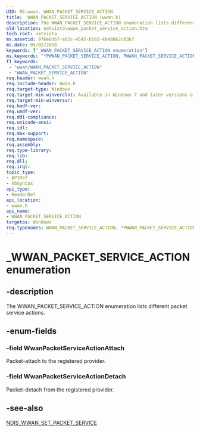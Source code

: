 ```yaml
---
UID: NE:wwan._WWAN_PACKET_SERVICE_ACTION
title: _WWAN_PACKET_SERVICE_ACTION (wwan.h)
description: The WWAN_PACKET_SERVICE_ACTION enumeration lists different packet service actions.
old-location: netvista\wwan_packet_service_action.htm
tech.root: netvista
ms.assetid: 976e0d67-a03c-4545-b165-4b48062c03b7
ms.date: 05/02/2018
keywords: ["_WWAN_PACKET_SERVICE_ACTION enumeration"]
ms.keywords: "*PWWAN_PACKET_SERVICE_ACTION, PWWAN_PACKET_SERVICE_ACTION, PWWAN_PACKET_SERVICE_ACTION enumeration pointer [Network Drivers Starting with Windows Vista], WWAN_PACKET_SERVICE_ACTION, WWAN_PACKET_SERVICE_ACTION enumeration [Network Drivers Starting with Windows Vista], WwanPacketServiceActionAttach, WwanPacketServiceActionDetach, WwanRef_6ab5ff1d-9b6c-4018-8d3b-7753ebca12e4.xml, _WWAN_PACKET_SERVICE_ACTION, netvista.wwan_packet_service_action, wwan/PWWAN_PACKET_SERVICE_ACTION, wwan/WWAN_PACKET_SERVICE_ACTION, wwan/WwanPacketServiceActionAttach, wwan/WwanPacketServiceActionDetach"
f1_keywords:
 - "wwan/WWAN_PACKET_SERVICE_ACTION"
 - "WWAN_PACKET_SERVICE_ACTION"
req.header: wwan.h
req.include-header: Wwan.h
req.target-type: Windows
req.target-min-winverclnt: Available in Windows 7 and later versions of Windows.
req.target-min-winversvr: 
req.kmdf-ver: 
req.umdf-ver: 
req.ddi-compliance: 
req.unicode-ansi: 
req.idl: 
req.max-support: 
req.namespace: 
req.assembly: 
req.type-library: 
req.lib: 
req.dll: 
req.irql: 
topic_type:
- APIRef
- kbSyntax
api_type:
- HeaderDef
api_location:
- wwan.h
api_name:
- WWAN_PACKET_SERVICE_ACTION
targetos: Windows
req.typenames: WWAN_PACKET_SERVICE_ACTION, *PWWAN_PACKET_SERVICE_ACTION
---
```


# _WWAN_PACKET_SERVICE_ACTION enumeration


## -description


The WWAN_PACKET_SERVICE_ACTION enumeration lists different packet service actions.


## -enum-fields




### -field WwanPacketServiceActionAttach

Packet-attach to the registered provider.


### -field WwanPacketServiceActionDetach

Packet-detach from the registered provider.


## -see-also




<a href="https://docs.microsoft.com/windows-hardware/drivers/ddi/ndiswwan/ns-ndiswwan-_ndis_wwan_set_packet_service">NDIS_WWAN_SET_PACKET_SERVICE</a>
 

 


